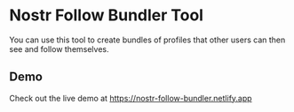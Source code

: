 # Nostr Follow Bundler Tool
You can use this tool to create bundles of profiles that other users can then see and follow themselves.

## Demo
Check out the live demo at https://nostr-follow-bundler.netlify.app